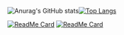 
![Anurag's GitHub stats](https://github-readme-stats.vercel.app/api?username=ThiagoJv-pro&theme=midnight-purple&show_icons=true)[![Top Langs](https://github-readme-stats.vercel.app/api/top-langs/?username=ThiagoJv-pro&theme=midnight-purple&layout=compact)](https://github.com/anuraghazra/github-readme-stats)

[![ReadMe Card](https://github-readme-stats.vercel.app/api/pin/?username=ThiagoJv-pro&repo=Site-ECommerce_E-Space&theme=midnight-purple)](https://github.com/ThiagoJv-pro/Site-ECommerce_E-Space)
[![ReadMe Card](https://github-readme-stats.vercel.app/api/pin/?username=ThiagoJv-pro&repo=Blog&theme=midnight-purple)](https://github.com/ThiagoJv-pro/Blog)


